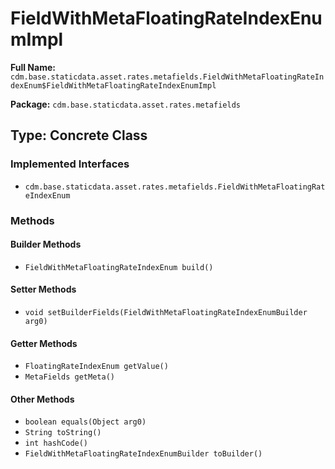 # FieldWithMetaFloatingRateIndexEnumImpl

**Full Name:** `cdm.base.staticdata.asset.rates.metafields.FieldWithMetaFloatingRateIndexEnum$FieldWithMetaFloatingRateIndexEnumImpl`

**Package:** `cdm.base.staticdata.asset.rates.metafields`

## Type: Concrete Class

### Implemented Interfaces

- `cdm.base.staticdata.asset.rates.metafields.FieldWithMetaFloatingRateIndexEnum`

### Methods

#### Builder Methods

- `FieldWithMetaFloatingRateIndexEnum build()`

#### Setter Methods

- `void setBuilderFields(FieldWithMetaFloatingRateIndexEnumBuilder arg0)`

#### Getter Methods

- `FloatingRateIndexEnum getValue()`
- `MetaFields getMeta()`

#### Other Methods

- `boolean equals(Object arg0)`
- `String toString()`
- `int hashCode()`
- `FieldWithMetaFloatingRateIndexEnumBuilder toBuilder()`

